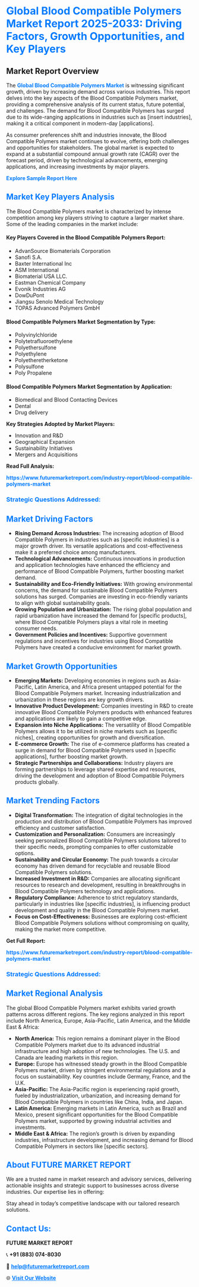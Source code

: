 <h1 style="color: #007BFF;">Global Blood Compatible Polymers Market Report 2025-2033: Driving Factors, Growth Opportunities, and Key Players</h1>

<section id="overview">
<h2>Market Report Overview</h2>
<p>The <a href="https://www.futuremarketreport.com/industry-report/blood-compatible-polymers-market" style="color: #007BFF; text-decoration: none;"><strong>Global Blood Compatible Polymers Market</strong></a> is witnessing significant growth, driven by increasing demand across various industries. This report delves into the key aspects of the Blood Compatible Polymers market, providing a comprehensive analysis of its current status, future potential, and challenges. The demand for Blood Compatible Polymers has surged due to its wide-ranging applications in industries such as [insert industries], making it a critical component in modern-day [applications].</p>
<p>As consumer preferences shift and industries innovate, the Blood Compatible Polymers market continues to evolve, offering both challenges and opportunities for stakeholders. The global market is expected to expand at a substantial compound annual growth rate (CAGR) over the forecast period, driven by technological advancements, emerging applications, and increasing investments by major players.</p>
</section>

<section id="overview">
<p><a href="https://www.futuremarketreport.com/request-sample/reportId=52422" style="color: #007BFF; text-decoration: none;"><strong>Explore Sample Report Here</strong></a></p>
</section>

<section id="key-players">
<h2 style="color: #007BFF;">Market Key Players Analysis</h2>
<p>The Blood Compatible Polymers market is characterized by intense competition among key players striving to capture a larger market share. Some of the leading companies in the market include:</p>
<h4>Key Players Covered in the Blood Compatible Polymers Report:</h4>
<ul><li>AdvanSource Biomaterials Corporation</li><li>Sanofi S.A.</li><li>Baxter International Inc</li><li>ASM International</li><li>Biomaterial USA LLC.</li><li>Eastman Chemical Company</li><li>Evonik Industries AG</li><li>DowDuPont</li><li>Jiangsu Senolo Medical Technology</li><li>TOPAS Advanced Polymers GmbH</li></ul>
<h4>Blood Compatible Polymers Market Segmentation by Type:</h4>
<ul><li>Polyvinylchloride</li><li>Polytetrafluoroethylene</li><li>Polyethersulfone</li><li>Polyethylene</li><li>Polyetheretherketone</li><li>Polysulfone</li><li>Poly Propalene</li></ul>

<h4>Blood Compatible Polymers Market Segmentation by Application:</h4>
<ul><li>Biomedical and Blood Contacting Devices</li><li>Dental</li><li>Drug delivery</li></ul>
<p><strong>Key Strategies Adopted by Market Players:</strong></p>
<ul>
<li>Innovation and R&D</li>
<li>Geographical Expansion</li>
<li>Sustainability Initiatives</li>
<li>Mergers and Acquisitions</li>
</ul>
</section>

<section>
<p><strong>Read Full Analysis: </strong></p><a href="https://www.futuremarketreport.com/industry-report/blood-compatible-polymers-market" style="color: #007BFF; text-decoration: none;"><strong>https://www.futuremarketreport.com/industry-report/blood-compatible-polymers-market</strong></a>
<h3 style="color: #007BFF;">Strategic Questions Addressed:</h3>
</section>

<section id="driving-factors">
<h2 style="color: #007BFF;">Market Driving Factors</h2>
<ul>
<li><strong>Rising Demand Across Industries:</strong> The increasing adoption of Blood Compatible Polymers in industries such as [specific industries] is a major growth driver. Its versatile applications and cost-effectiveness make it a preferred choice among manufacturers.</li>
<li><strong>Technological Advancements:</strong> Continuous innovations in production and application technologies have enhanced the efficiency and performance of Blood Compatible Polymers, further boosting market demand.</li>
<li><strong>Sustainability and Eco-Friendly Initiatives:</strong> With growing environmental concerns, the demand for sustainable Blood Compatible Polymers solutions has surged. Companies are investing in eco-friendly variants to align with global sustainability goals.</li>
<li><strong>Growing Population and Urbanization:</strong> The rising global population and rapid urbanization have increased the demand for [specific products], where Blood Compatible Polymers plays a vital role in meeting consumer needs.</li>
<li><strong>Government Policies and Incentives:</strong> Supportive government regulations and incentives for industries using Blood Compatible Polymers have created a conducive environment for market growth.</li>
</ul>
</section>

<section id="growth-opportunities">
<h2 style="color: #007BFF;">Market Growth Opportunities</h2>
<ul>
<li><strong>Emerging Markets:</strong> Developing economies in regions such as Asia-Pacific, Latin America, and Africa present untapped potential for the Blood Compatible Polymers market. Increasing industrialization and urbanization in these regions are key growth drivers.</li>
<li><strong>Innovative Product Development:</strong> Companies investing in R&D to create innovative Blood Compatible Polymers products with enhanced features and applications are likely to gain a competitive edge.</li>
<li><strong>Expansion into Niche Applications:</strong> The versatility of Blood Compatible Polymers allows it to be utilized in niche markets such as [specific niches], creating opportunities for growth and diversification.</li>
<li><strong>E-commerce Growth:</strong> The rise of e-commerce platforms has created a surge in demand for Blood Compatible Polymers used in [specific applications], further boosting market growth.</li>
<li><strong>Strategic Partnerships and Collaborations:</strong> Industry players are forming partnerships to leverage shared expertise and resources, driving the development and adoption of Blood Compatible Polymers products globally.</li>
</ul>
</section>

<section id="trending-factors">
<h2 style="color: #007BFF;">Market Trending Factors</h2>
<ul>
<li><strong>Digital Transformation:</strong> The integration of digital technologies in the production and distribution of Blood Compatible Polymers has improved efficiency and customer satisfaction.</li>
<li><strong>Customization and Personalization:</strong> Consumers are increasingly seeking personalized Blood Compatible Polymers solutions tailored to their specific needs, prompting companies to offer customizable options.</li>
<li><strong>Sustainability and Circular Economy:</strong> The push towards a circular economy has driven demand for recyclable and reusable Blood Compatible Polymers solutions.</li>
<li><strong>Increased Investment in R&D:</strong> Companies are allocating significant resources to research and development, resulting in breakthroughs in Blood Compatible Polymers technology and applications.</li>
<li><strong>Regulatory Compliance:</strong> Adherence to strict regulatory standards, particularly in industries like [specific industries], is influencing product development and quality in the Blood Compatible Polymers market.</li>
<li><strong>Focus on Cost-Effectiveness:</strong> Businesses are exploring cost-efficient Blood Compatible Polymers solutions without compromising on quality, making the market more competitive.</li>
</ul>
</section>

<section>
<p><strong>Get Full Report: </strong></p><a href="https://www.futuremarketreport.com/industry-report/blood-compatible-polymers-market" style="color: #007BFF; text-decoration: none;"><strong>https://www.futuremarketreport.com/industry-report/blood-compatible-polymers-market</strong></a>
<h3 style="color: #007BFF;">Strategic Questions Addressed:</h3>
</section>


<section id="regional-analysis">
<h2 style="color: #007BFF;">Market Regional Analysis</h2>
<p>The global Blood Compatible Polymers market exhibits varied growth patterns across different regions. The key regions analyzed in this report include North America, Europe, Asia-Pacific, Latin America, and the Middle East & Africa:</p>
<ul>
<li><strong>North America:</strong> This region remains a dominant player in the Blood Compatible Polymers market due to its advanced industrial infrastructure and high adoption of new technologies. The U.S. and Canada are leading markets in this region.</li>
<li><strong>Europe:</strong> Europe has witnessed steady growth in the Blood Compatible Polymers market, driven by stringent environmental regulations and a focus on sustainability. Key countries include Germany, France, and the U.K.</li>
<li><strong>Asia-Pacific:</strong> The Asia-Pacific region is experiencing rapid growth, fueled by industrialization, urbanization, and increasing demand for Blood Compatible Polymers in countries like China, India, and Japan.</li>
<li><strong>Latin America:</strong> Emerging markets in Latin America, such as Brazil and Mexico, present significant opportunities for the Blood Compatible Polymers market, supported by growing industrial activities and investments.</li>
<li><strong>Middle East & Africa:</strong> The region’s growth is driven by expanding industries, infrastructure development, and increasing demand for Blood Compatible Polymers in sectors like [specific sectors].</li>
</ul>
</section>

<footer>
<h2 style="color: #007BFF;">About FUTURE MARKET REPORT</h2>
<p>We are a trusted name in market research and advisory services, delivering actionable insights and strategic support to businesses across diverse industries. Our expertise lies in offering:</p>

<p>Stay ahead in today’s competitive landscape with our tailored research solutions.</p>

<h2 style="color: #007BFF;">Contact Us:</h2>
<p><strong>FUTURE MARKET REPORT</strong></p>
<p>📞 <strong>+91 (883) 074-8030</strong></p>
<p>📧 <strong><a href="mailto:help@futuremarketreport.com" style="color: #007BFF;">help@futuremarketreport.com</a></strong></p>
<p>🌐 <strong><a href="https://www.futuremarketreport.com/" style="color: #007BFF;">Visit Our Website</a></strong></p>
</footer>
